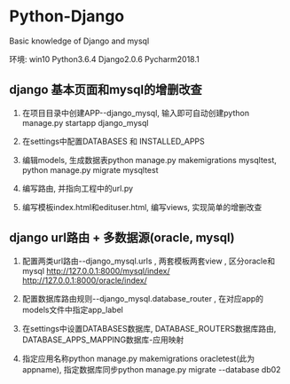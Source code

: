# Python-Django
Basic knowledge of Django and mysql

环境: win10  Python3.6.4  Django2.0.6  Pycharm2018.1


## django 基本页面和mysql的增删改查

1. 在项目目录中创建APP--django_mysql, 输入即可自动创建python manage.py startapp django_mysql

2. 在settings中配置DATABASES 和 INSTALLED_APPS

3. 编辑models, 生成数据表python manage.py makemigrations mysqltest, python manage.py migrate mysqltest

4. 编写路由, 并指向工程中的url.py

5. 编写模板index.html和edituser.html,  编写views, 实现简单的增删改查



## django url路由 + 多数据源(oracle, mysql)

1. 配置两类url路由--django_mysql.urls , 两套模板两套view , 区分oracle和mysql
http://127.0.0.1:8000/mysql/index/
http://127.0.0.1:8000/oracle/index/

2. 配置数据库路由规则--django_mysql.database_router , 在对应app的models文件中指定app_label

3. 在settings中设置DATABASES数据库, DATABASE_ROUTERS数据库路由, DATABASE_APPS_MAPPING数据库-应用映射

4. 指定应用名称python manage.py makemigrations oracletest(此为appname), 指定数据库同步python manage.py migrate --database db02

